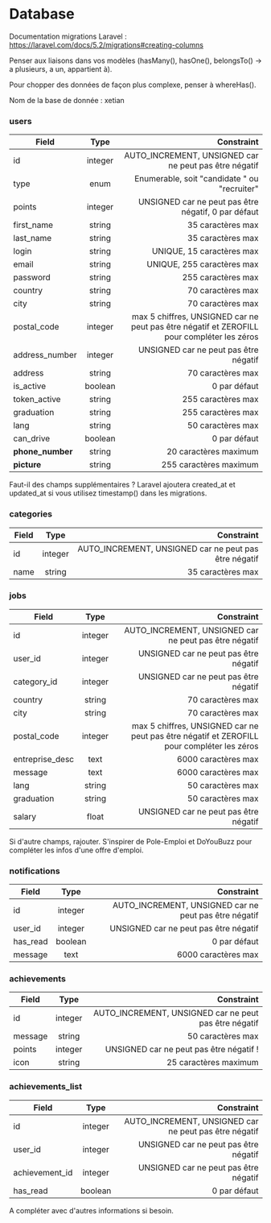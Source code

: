 # Database

Documentation migrations Laravel : https://laravel.com/docs/5.2/migrations#creating-columns

Penser aux liaisons dans vos modèles (hasMany(), hasOne(), belongsTo() -> a plusieurs, a un, appartient à).

Pour chopper des données de façon plus complexe, penser à whereHas().

Nom de la base de donnée : xetian

### users

| Field          | Type          | Constraint  |
| ---------------|:-------------:| -----:|
| id             | integer       | AUTO_INCREMENT, UNSIGNED car ne peut pas être négatif |
| type           | enum          | Enumerable, soit "candidate " ou "recruiter" |
| points         | integer       | UNSIGNED car ne peut pas être négatif, 0 par défaut
| first_name       | string       | 35 caractères max |
| last_name        | string       | 35 caractères max |
| login            | string       | UNIQUE, 15 caractères max |
| email            | string       | UNIQUE, 255 caractères max |
| password         | string       | 255 caractères max |
| country          | string        | 70 caractères max |
| city             | string        | 70 caractères max |
| postal_code      | integer       | max 5 chiffres, UNSIGNED car ne peut pas être négatif et ZEROFILL pour compléter les zéros |
| address_number   | integer       | UNSIGNED car ne peut pas être négatif |
| address          | string        | 70 caractères max
| is_active        | boolean       | 0 par défaut
| token_active     | string        | 255 caractères max
| graduation       | string        | 255 caractères max
| lang             | string        | 50 caractères max
| can_drive        | boolean       | 0 par défaut
| **phone_number** | string        | 20 caractères maximum
| **picture**      | string        | 255 caractères maximum

Faut-il des champs supplémentaires ? Laravel ajoutera created_at et updated_at si vous utilisez timestamp() dans les migrations.

### categories

| Field          | Type          | Constraint  |
| ---------------|:-------------:| -----:|
| id             | integer       | AUTO_INCREMENT, UNSIGNED car ne peut pas être négatif |
| name           | string        | 35 caractères max |

### jobs

| Field           | Type          | Constraint  |
| ----------------|:-------------:| -----:|
| id              | integer       | AUTO_INCREMENT, UNSIGNED car ne peut pas être négatif |
| user_id         | integer       | UNSIGNED car ne peut pas être négatif |
| category_id     | integer       | UNSIGNED car ne peut pas être négatif |
| country         | string        | 70 caractères max |
| city            | string        | 70 caractères max |
| postal_code     | integer       | max 5 chiffres, UNSIGNED car ne peut pas être négatif et ZEROFILL pour compléter les zéros |
| entreprise_desc | text          | 6000 caractères max |
| message         | text          | 6000 caractères max |
| lang            | string        | 50 caractères max
| graduation      | string        | 50 caractères max
| salary          | float         | UNSIGNED car ne peut pas être négatif 

Si d'autre champs, rajouter. S'inspirer de Pole-Emploi et DoYouBuzz pour compléter les infos d'une offre d'emploi.

### notifications

| Field          | Type          | Constraint  |
| ---------------|:-------------:| -----:|
| id             | integer       | AUTO_INCREMENT, UNSIGNED car ne peut pas être négatif |
| user_id        | integer       | UNSIGNED car ne peut pas être négatif |
| has_read       | boolean       | 0 par défaut |
| message        | text          | 6000 caractères max |

### achievements

| Field          | Type          | Constraint  |
| ---------------|:-------------:| -----:|
| id             | integer       | AUTO_INCREMENT, UNSIGNED car ne peut pas être négatif |
| message        | string        | 50 caractères max |
| points         | integer       | UNSIGNED car ne peut pas être négatif !
| icon           | string        | 25 caractères maximum

### achievements_list

| Field          | Type          | Constraint  |
| ---------------|:-------------:| -----:|
| id             | integer       | AUTO_INCREMENT, UNSIGNED car ne peut pas être négatif |
| user_id        | integer       | UNSIGNED car ne peut pas être négatif |
| achievement_id | integer       | UNSIGNED car ne peut pas être négatif |
| has_read       | boolean       | 0 par défaut |

A compléter avec d'autres informations si besoin.
